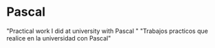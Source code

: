 # Pascal
"Practical work I did at university with Pascal "   "Trabajos practicos que realice en la universidad con Pascal"
